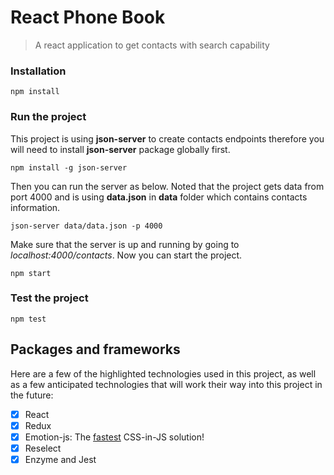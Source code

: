 # React Phone Book
> A react application to get contacts with search capability

### Installation

```
npm install
```

### Run the project

This project is using **json-server** to create contacts endpoints therefore you will need to install **json-server** package globally first.

```
npm install -g json-server
```

Then you can run the server as below.
Noted that the project gets data from port 4000 and is using **data.json** in **data** folder which contains contacts information.

```
json-server data/data.json -p 4000
```
Make sure that the server is up and running by going to *localhost:4000/contacts*.
Now you can start the project.

```
npm start
```

### Test the project

```
npm test
```

## Packages and frameworks

Here are a few of the highlighted technologies used in this project, as well as a few anticipated technologies
that will work their way into this project in the future:

- [x] React
- [x] Redux
- [x] Emotion-js: The [fastest](https://github.com/A-gambit/CSS-IN-JS-Benchmarks/blob/master/RESULT.md) CSS-in-JS solution!
- [x] Reselect
- [x] Enzyme and Jest 